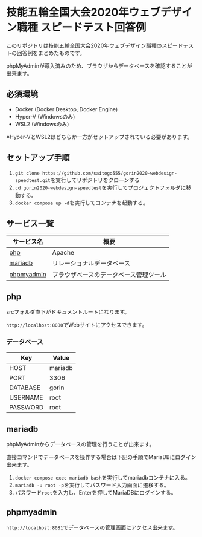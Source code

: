 # 技能五輪全国大会2020年ウェブデザイン職種 スピードテスト回答例

このリポジトリは技能五輪全国大会2020年ウェブデザイン職種のスピードテストの回答例をまとめたものです。

phpMyAdminが導入済みのため、ブラウザからデータベースを確認することが出来ます。

## 必須環境

- Docker (Docker Desktop, Docker Engine)
- Hyper-V (Windowsのみ)
- WSL2 (Windowsのみ)

※Hyper-VとWSL2はどちらか一方がセットアップされている必要があります。

## セットアップ手順

1. `git clone https://github.com/saitogo555/gorin2020-webdesign-speedtest.git`を実行してリポジトリをクローンする
2. `cd gorin2020-webdesign-speedtest`を実行してプロジェクトフォルダに移動する。
3. `docker compose up -d`を実行してコンテナを起動する。

## サービス一覧

| サービス名                 | 概要                                |
|---------------------------|-------------------------------------|
| [php](#php)               | Apache                    |
| [mariadb](#mariadb)       | リレーショナルデータベース            |
| [phpmyadmin](#phpmyadmin) | ブラウザベースのデータベース管理ツール |

## php

srcフォルダ直下がドキュメントルートになります。

`http://localhost:8080`でWebサイトにアクセスできます。

### データベース

| Key        | Value       |
|------------|-------------|
| HOST       | mariadb     |
| PORT       | 3306        |
| DATABASE   | gorin       |
| USERNAME   | root        |
| PASSWORD   | root        |

## mariadb

phpMyAdminからデータベースの管理を行うことが出来ます。

直接コマンドでデータベースを操作する場合は下記の手順でMariaDBにログイン出来ます。

1. `docker compose exec mariadb bash`を実行してmariadbコンテナに入る。
2. `mariadb -u root -p`を実行してパスワード入力画面に遷移する。
3. パスワード`root`を入力し、Enterを押してMariaDBにログインする。

## phpmyadmin

`http://localhost:8081`でデータベースの管理画面にアクセス出来ます。

